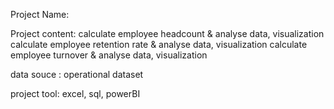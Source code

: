 Project Name:

Project content:
                calculate employee headcount & analyse data, visualization
                calculate employee retention rate & analyse data, visualization
                calculate employee turnover & analyse data, visualization

data souce : operational dataset

project tool: excel, sql, powerBI
